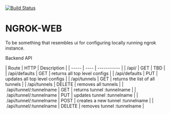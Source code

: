 [![Build Status](https://travis-ci.org/rasjani/ngrok-web.svg?branch=master)](https://travis-ci.org/rasjani/ngrok-web)

NGROK-WEB
=========

To be something that resembles ui for configuring locally running ngrok
instance.



Backend API


| Route | HTTP | Description |
| ----- | ---- | ----------- |
| /api/ | GET  | TBD         |
| /api/defaults | GET | returns all top level configs |
| /api/defaults | PUT | updates all top level configs |
| /api/tunnels | GET | returns the list of all tunnels |
| /api/tunnels | DELETE | removes all tunnels |
| /api/tunnel/:tunnelname | GET | returns tunnel :tunnelname |
| /api/tunnel/:tunnelname | PUT | updates tunnel :tunnelname |
| /api/tunnel/:tunnelname | POST | creates a new tunnel  :tunnelname |
| /api/tunnel/:tunnelname | DELETE | removes tunnel :tunnelname |

